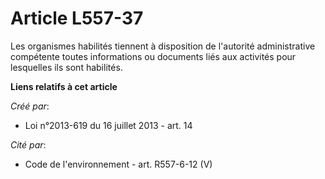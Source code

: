 # Article L557-37

Les organismes habilités tiennent à disposition de l'autorité administrative compétente toutes informations ou documents liés
aux activités pour lesquelles ils sont habilités.

**Liens relatifs à cet article**

_Créé par_:

  - Loi n°2013-619 du 16 juillet 2013 - art. 14

_Cité par_:

  - Code de l'environnement - art. R557-6-12 (V)
